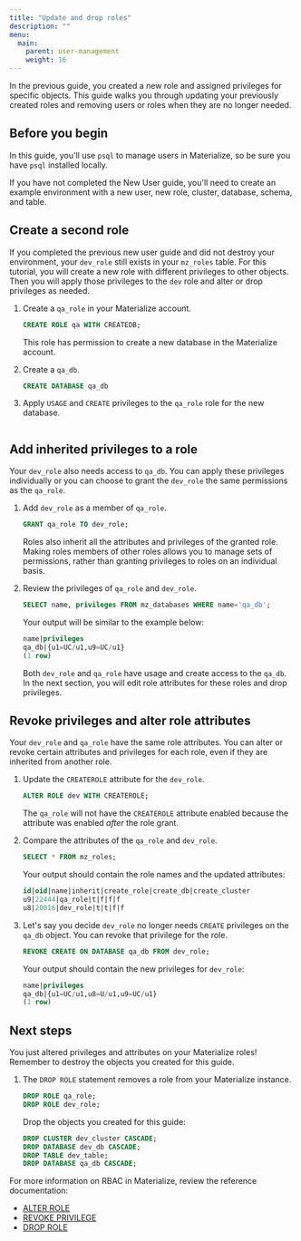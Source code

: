 ```yaml
---
title: "Update and drop roles"
description: ""
menu:
  main:
    parent: user-management
    weight: 16
---
```


In the previous guide, you created a new role and assigned privileges for
specific objects. This guide walks you through updating your previously created
roles and removing users or roles when they are no longer needed.

## Before you begin

In this guide, you'll use `psql` to manage users in Materialize, so be sure you
have `psql` installed locally.

If you have not completed the New User guide, you'll need to
create an example environment with a new user, new role, cluster, database,
schema, and table.

## Create a second role

If you completed the previous new user guide and did not destroy your
environment, your `dev_role` still exists in your `mz_roles` table. For this
tutorial, you will create a new role with different privileges to other objects.
Then you will apply those privileges to the `dev` role and alter or drop
privileges as needed.

1. Create a `qa_role` in your Materialize account.

   ```sql
   CREATE ROLE qa WITH CREATEDB;
   ```

   This role has permission to create a new database in the Materialize account.

2. Create a `qa_db`.

   ```sql
   CREATE DATABASE qa_db
   ```

3. Apply `USAGE` and `CREATE` privileges to the `qa_role` role for the new database.

   ```sql
   ```

## Add inherited privileges to a role

Your `dev_role` also needs access to `qa_db`. You can apply these
privileges individually or you can choose to grant the `dev_role` the same
permissions as the `qa_role`.

1. Add `dev_role` as a member of `qa_role`.

   ```sql
   GRANT qa_role TO dev_role;
   ```

   Roles also inherit all the attributes and privileges of the granted role.
   Making roles members of other roles allows you to manage sets of
   permissions, rather than granting privileges to roles on an individual basis.

2. Review the privileges of `qa_role` and `dev_role`.

   ```sql
   SELECT name, privileges FROM mz_databases WHERE name='qa_db';
   ```

   Your output will be similar to the example below:

   ```sql
   name|privileges
   qa_db|{u1=UC/u1,u9=UC/u1}
   (1 row)
   ```

   Both `dev_role` and `qa_role` have usage and create access to the `qa_db`. In
   the next section, you will edit role attributes for these roles and drop
   privileges.

## Revoke privileges and alter role attributes

Your `dev_role` and `qa_role` have the same role attributes. You can alter or
revoke certain attributes and privileges for each role, even if they are
inherited from another role.

1. Update the `CREATEROLE` attribute for the `dev_role`.

   ```sql
   ALTER ROLE dev WITH CREATEROLE;
   ```

   The `qa_role` will not have the `CREATEROLE` attribute enabled because the
   attribute was enabled _after_ the role grant.

2. Compare the attributes of the `qa_role` and `dev_role`.

   ```sql
   SELECT * FROM mz_roles;
   ```

   Your output should contain the role names and the updated attributes:

   ```sql
   id|oid|name|inherit|create_role|create_db|create_cluster
   u9|22444|qa_role|t|f|f|f
   u8|20016|dev_role|t|t|f|f
   ```

3. Let's say you decide `dev_role` no longer needs `CREATE` privileges on the
   `qa_db` object. You can revoke that privilege for the role.

   ```sql
   REVOKE CREATE ON DATABASE qa_db FROM dev_role;
   ```

   Your output should contain the new privileges for `dev_role`:

   ```sql
   name|privileges
   qa_db|{u1=UC/u1,u8=U/u1,u9=UC/u1}
   (1 row)
   ```

## Next steps

You just altered privileges and attributes on your Materialize roles! Remember
to destroy the objects you created for this guide.

1. The `DROP ROLE` statement removes a role from your Materialize instance.

   ```sql
   DROP ROLE qa_role;
   DROP ROLE dev_role;
   ```

   Drop the objects you created for this guide:

   ```sql
   DROP CLUSTER dev_cluster CASCADE;
   DROP DATABASE dev_db CASCADE;
   DROP TABLE dev_table;
   DROP DATABASE qa_db CASCADE;
   ```

For more information on RBAC in Materialize, review the reference documentation:

* [ALTER ROLE](https://materialize.com/docs/sql/alter-role/)
* [REVOKE PRIVILEGE](https://materialize.com/docs/sql/revoke-privilege/)
* [DROP ROLE](https://materialize.com/docs/sql/drop-role/)
